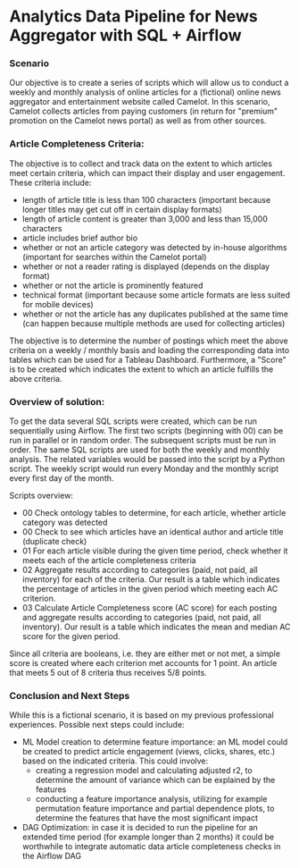 # Analytics Data Pipeline for News Aggregator with SQL + Airflow

### Scenario
Our objective is to create a series of scripts which will allow us to conduct a weekly and monthly analysis of online articles for a (fictional) online news aggregator and entertainment website called Camelot. In this scenario, Camelot collects articles from paying customers (in return for "premium" promotion on the Camelot news portal) as well as from other sources.

### Article Completeness Criteria:

The objective is to collect and track data on the extent to which articles meet certain criteria, which can impact their display and user engagement. These criteria include:

- length of article title is less than 100 characters (important because longer titles may get cut off in certain display formats)
- length of article content is greater than 3,000 and less than 15,000 characters
- article includes brief author bio
- whether or not an article category was detected by in-house algorithms (important for searches within the Camelot portal)
- whether or not a reader rating is displayed (depends on the display format)
- whether or not the article is prominently featured
- technical format (important because some article formats are less suited for mobile devices)
- whether or not the article has any duplicates published at the same time (can happen because multiple methods are used for collecting articles)

The objective is to determine the number of postings which meet the above criteria on a weekly / monthly basis and loading the corresponding data into tables which can be used for a Tableau Dashboard. Furthermore, a "Score" is to be created which indicates the extent to which an article fulfills the above criteria. 

### Overview of solution: 

To get the data several SQL scripts were created, which can be run sequentially using Airflow. The first two scripts (beginning with 00) can be run in parallel or in random order. The subsequent scripts must be run in order. The same SQL scripts are used for both the weekly and monthly analysis. The related variables would be passed into the script by a Python script. The weekly script would run every Monday and the monthly script every first day of the month.

Scripts overview:
- 00 Check ontology tables to determine, for each article, whether article category was detected  
- 00 Check to see which articles have an identical author and article title (duplicate check)
- 01 For each article visible during the given time period, check whether it meets each of the article completeness criteria
- 02 Aggregate results according to categories (paid, not paid, all inventory) for each of the criteria. Our result is a table which indicates the percentage of articles in the given period which meeting each AC criterion.
- 03 Calculate Article Completeness score (AC score) for each posting and aggregate results according to categories (paid, not paid, all inventory). Our result is a table which indicates the mean and median AC score for the given period. 

Since all criteria are booleans, i.e. they are either met or not met, a simple score is created where each criterion met accounts for 1 point. An article that meets 5 out of 8 criteria thus receives 5/8 points.

### Conclusion and Next Steps
While this is a fictional scenario, it is based on my previous professional experiences. 
Possible next steps could include:
- ML Model creation to determine feature importance: an ML model could be created to predict article engagement (views, clicks, shares, etc.) based on the indicated criteria. This could involve:
  - creating a regression model and calculating adjusted r2, to determine the amount of variance which can be explained by the features
  - conducting a feature importance analysis, utilizing for example permutation feature importance and partial dependence plots, to determine the features that have the most significant impact
- DAG Optimization: in case it is decided to run the pipeline for an extended time period (for example longer than 2 months) it could be worthwhile to integrate automatic data article completeness checks in the Airflow DAG



